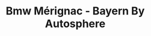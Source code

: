 ---
title: "Bmw Mérignac - Bayern By Autosphere"
url: /merignac/bmw-merignac-bayern-by-autosphere/
shop: voiture
---